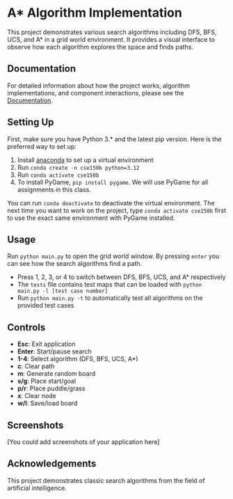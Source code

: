 # A\* Algorithm Implementation

This project demonstrates various search algorithms including DFS, BFS, UCS, and A\* in a grid world environment. It provides a visual interface to observe how each algorithm explores the space and finds paths.

## Documentation

For detailed information about how the project works, algorithm implementations, and component interactions, please see the [Documentation](./Documentation.md).

## Setting Up

First, make sure you have Python 3.\* and the latest pip version. Here is the preferred way to set up:

1. Install [anaconda](https://docs.anaconda.com/anaconda/install/) to set up a virtual environment
2. Run `conda create -n cse150b python=3.12`
3. Run `conda activate cse150b`
4. To install PyGame, `pip install pygame`. We will use PyGame for all assignments in this class.

You can run `conda deactivate` to deactivate the virtual environment. The next time you want to work on the project,
type `conda activate cse150b` first to use the exact same environment with PyGame installed.

## Usage

Run `python main.py` to open the grid world window. By pressing `enter` you can see how the search algorithms find a path.

- Press 1, 2, 3, or 4 to switch between DFS, BFS, UCS, and A\* respectively
- The `tests` file contains test maps that can be loaded with `python main.py -l [test case number]`
- Run `python main.py -t` to automatically test all algorithms on the provided test cases

## Controls

- **Esc**: Exit application
- **Enter**: Start/pause search
- **1-4**: Select algorithm (DFS, BFS, UCS, A\*)
- **c**: Clear path
- **m**: Generate random board
- **s/g**: Place start/goal
- **p/r**: Place puddle/grass
- **x**: Clear node
- **w/l**: Save/load board

## Screenshots

[You could add screenshots of your application here]

## Acknowledgements

This project demonstrates classic search algorithms from the field of artificial intelligence.
